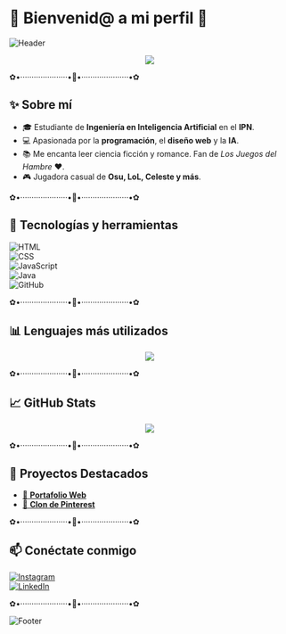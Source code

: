 # 🌸 Bienvenid@ a mi perfil 🌸  

![Header](https://i.gifer.com/7H5S.gif) <!-- Puedes cambiar este GIF -->

<p align="center">
  <img src="https://readme-typing-svg.demolab.com?font=Fira+Code&size=22&pause=1000&color=FF69B4&center=true&vCenter=true&width=435&lines=Hola!+Soy+BlossomingAngst!;Bienvenid@+a+mi+GitHub!;Me+gusta+programar+%F0%9F%92%BB;Explorando+el+mundo+de+la+IA+%E2%9C%A8" />
</p>

✿•·····················•🌸•·····················•✿  

## ✨ Sobre mí  
- 🎓 Estudiante de **Ingeniería en Inteligencia Artificial** en el **IPN**.  
- 💻 Apasionada por la **programación**, el **diseño web** y la **IA**.  
- 📚 Me encanta leer ciencia ficción y romance. Fan de *Los Juegos del Hambre* ❤️.  
- 🎮 Jugadora casual de **Osu, LoL, Celeste y más**.  

✿•·····················•🌸•·····················•✿  

## 🚀 Tecnologías y herramientas  
![HTML](https://img.shields.io/badge/HTML5-E34F26?style=for-the-badge&logo=html5&logoColor=white)  
![CSS](https://img.shields.io/badge/CSS3-1572B6?style=for-the-badge&logo=css3&logoColor=white)  
![JavaScript](https://img.shields.io/badge/JavaScript-F7DF1E?style=for-the-badge&logo=javascript&logoColor=black)  
![Java](https://img.shields.io/badge/Java-ED8B00?style=for-the-badge&logo=java&logoColor=white)  
![GitHub](https://img.shields.io/badge/GitHub-181717?style=for-the-badge&logo=github&logoColor=white)  

✿•·····················•🌸•·····················•✿  

## 📊 Lenguajes más utilizados  
<p align="center">
  <img src="https://github-readme-stats.vercel.app/api/top-langs/?username=BlossomingAngst&layout=compact&theme=tokyonight" />
</p>

✿•·····················•🌸•·····················•✿  

## 📈 GitHub Stats  
<p align="center">
  <img src="https://github-readme-stats.vercel.app/api?username=BlossomingAngst&show_icons=true&theme=tokyonight" />
</p>

✿•·····················•🌸•·····················•✿  

## 🌸 Proyectos Destacados  
- [📌 **Portafolio Web**](https://github.com/BlossomingAngst/portafolio)  
- [📌 **Clon de Pinterest**](https://github.com/BlossomingAngst/pinterest-clone)  

✿•·····················•🌸•·····················•✿  

## 📫 Conéctate conmigo  
[![Instagram](https://img.shields.io/badge/Instagram-833AB4?style=for-the-badge&logo=instagram&logoColor=white)](https://www.instagram.com/)  
[![LinkedIn](https://img.shields.io/badge/LinkedIn-0A66C2?style=for-the-badge&logo=linkedin&logoColor=white)](https://www.linkedin.com/)  

✿•·····················•🌸•·····················•✿  

![Footer](https://i.gifer.com/4ORi.gif) <!-- Otro GIF estético -->
